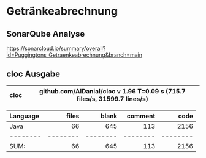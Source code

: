 # Getränkeabrechnung

## SonarQube Analyse
https://sonarcloud.io/summary/overall?id=Puggingtons_Getraenkeabrechnung&branch=main

## cloc Ausgabe

<!-- CLOC-REPORT-START -->
cloc|github.com/AlDanial/cloc v 1.96  T=0.09 s (715.7 files/s, 31599.7 lines/s)
--- | ---

Language|files|blank|comment|code
:-------|-------:|-------:|-------:|-------:
Java|66|645|113|2156
--------|--------|--------|--------|--------
SUM:|66|645|113|2156
<!-- CLOC-REPORT-END -->